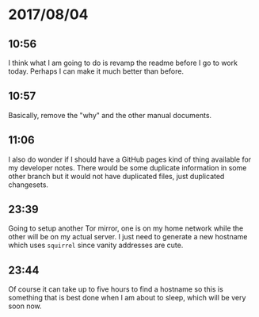 # 2017/08/04

## 10:56

I think what I am going to do is revamp the readme before I go to work today.
Perhaps I can make it much better than before.

## 10:57

Basically, remove the "why" and the other manual documents.

## 11:06

I also do wonder if I should have a GitHub pages kind of thing available for
my developer notes. There would be some duplicate information in some other
branch but it would not have duplicated files, just duplicated changesets.

## 23:39

Going to setup another Tor mirror, one is on my home network while the other
will be on my actual server. I just need to generate a new hostname which
uses `squirrel` since vanity addresses are cute.

## 23:44

Of course it can take up to five hours to find a hostname so this is something
that is best done when I am about to sleep, which will be very soon now.
